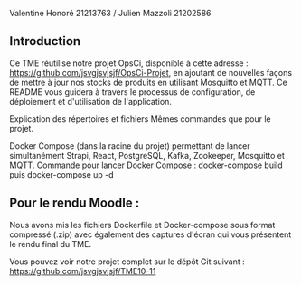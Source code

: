 Valentine Honoré 21213763 / Julien Mazzoli 21202586

## Introduction
Ce TME réutilise notre projet OpsCi, disponible à cette adresse : https://github.com/jsvgjsvjsjf/OpsCi-Projet, en ajoutant de nouvelles façons de mettre à jour nos stocks de produits en utilisant Mosquitto et MQTT. Ce README vous guidera à travers le processus de configuration, de déploiement et d'utilisation de l'application.

Explication des répertoires et fichiers
Mêmes commandes que pour le projet.

Docker Compose (dans la racine du projet) permettant de lancer simultanément Strapi, React, PostgreSQL, Kafka, Zookeeper, Mosquitto et MQTT.
Commande pour lancer Docker Compose : docker-compose build puis docker-compose up -d

## Pour le rendu Moodle :
Nous avons mis les fichiers Dockerfile et Docker-compose sous format compressé (.zip) avec également des captures d'écran qui vous présentent le rendu final du TME.

Vous pouvez voir notre projet complet sur le dépôt Git suivant : https://github.com/jsvgjsvjsjf/TME10-11
